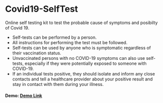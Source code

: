 # Covid19-SelfTest
Online self testing kit to test the probable cause of symptoms and posibilty of Covid 19.

* Self-tests can be performed by a person. 
* All instructions for performing the test must be followed.
* Self-tests can be used by anyone who is symptomatic regardless of their vaccination status.
* Unvaccinated persons with no COVID-19 symptoms can also use self-tests, especially if they were potentially exposed to someone with COVID-19.
* If an individual tests positive, they should isolate and inform any close contacts and tell a healthcare provider about your positive result and stay in contact with them during your illness.


#### Demo: [Demo Link](https://kkritii.github.io/Covid19-SelfTest/)  


